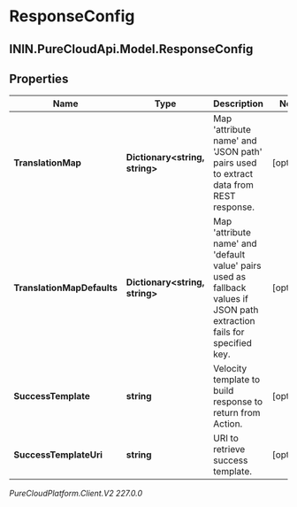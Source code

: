 # ResponseConfig

## ININ.PureCloudApi.Model.ResponseConfig

## Properties

|Name | Type | Description | Notes|
|------------ | ------------- | ------------- | -------------|
| **TranslationMap** | **Dictionary&lt;string, string&gt;** | Map &#39;attribute name&#39; and &#39;JSON path&#39; pairs used to extract data from REST response. | [optional] |
| **TranslationMapDefaults** | **Dictionary&lt;string, string&gt;** | Map &#39;attribute name&#39; and &#39;default value&#39; pairs used as fallback values if JSON path extraction fails for specified key. | [optional] |
| **SuccessTemplate** | **string** | Velocity template to build response to return from Action. | [optional] |
| **SuccessTemplateUri** | **string** | URI to retrieve success template. | [optional] |



_PureCloudPlatform.Client.V2 227.0.0_

